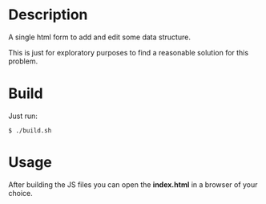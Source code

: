 # Description

A single html form to add and edit some data structure.

This is just for exploratory purposes to find a reasonable solution for this
problem.


# Build

Just run:

```
$ ./build.sh
```


# Usage

After building the JS files you can open the **index.html** in a browser
of your choice.
